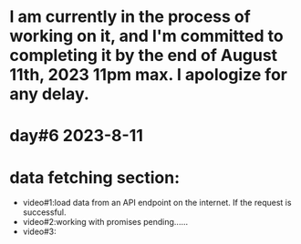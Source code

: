 # I am currently in the process of working on it, and I'm committed to completing it by the end of August 11th, 2023 11pm max. I apologize for any delay.


# day#6 2023-8-11
# data fetching section:
- video#1:load data from an API endpoint on the internet. If the request is successful.
- video#2:working with promises pending......
- video#3:
